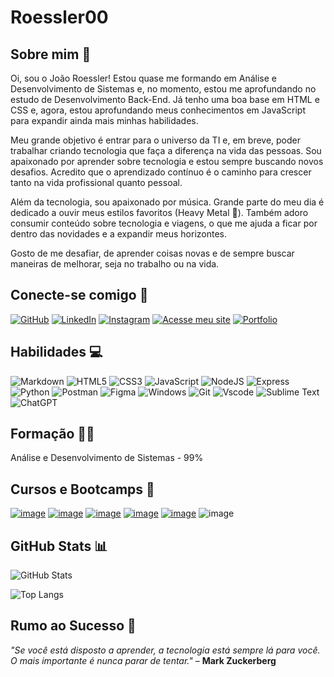 # Roessler00 

## Sobre mim 📖

Oi, sou o João Roessler! Estou quase me formando em Análise e Desenvolvimento de Sistemas e, no momento, estou me aprofundando no estudo de Desenvolvimento Back-End. Já tenho uma boa base em HTML e CSS e, agora, estou aprofundando meus conhecimentos em JavaScript para expandir ainda mais minhas habilidades.

Meu grande objetivo é entrar para o universo da TI e, em breve, poder trabalhar criando tecnologia que faça a diferença na vida das pessoas. Sou apaixonado por aprender sobre tecnologia e estou sempre buscando novos desafios. Acredito que o aprendizado contínuo é o caminho para crescer tanto na vida profissional quanto pessoal.

Além da tecnologia, sou apaixonado por música. Grande parte do meu dia é dedicado a ouvir meus estilos favoritos (Heavy Metal 🤘). Também adoro consumir conteúdo sobre tecnologia e viagens, o que me ajuda a ficar por dentro das novidades e a expandir meus horizontes.

Gosto de me desafiar, de aprender coisas novas e de sempre buscar maneiras de melhorar, seja no trabalho ou na vida.

## Conecte-se comigo 🔗

[![GitHub](https://img.shields.io/badge/GitHub-100000?style=for-the-badge&logo=github&logoColor=white)](https://github.com/Roessler00)
[![LinkedIn](https://img.shields.io/badge/LinkedIn-0077B5?style=for-the-badge&logo=linkedin&logoColor=white)](https://www.linkedin.com/in/joaoroessler/)
[![Instagram](https://img.shields.io/badge/-Instagram-%23E4405F?style=for-the-badge&logo=instagram&logoColor=white)](https://www.instagram.com/j.roessler00/)
[![Acesse meu site](https://img.shields.io/badge/Acesse_meu_site-1C3A61?style=for-the-badge&logo=link&logoColor=white)](https://roesslerdev.com/)
[![Portfolio](https://img.shields.io/badge/Portfolio-FF5722?style=for-the-badge&logo=todoist&logoColor=white)](https://roessler00.github.io/portfolio-page-dio/)

## Habilidades 💻

![Markdown](https://img.shields.io/badge/Markdown-000?style=for-the-badge&logo=markdown)
![HTML5](https://img.shields.io/badge/HTML5-E34F26?style=for-the-badge&logo=html5&logoColor=white)
![CSS3](https://img.shields.io/badge/CSS3-1572B6?style=for-the-badge&logo=css3&logoColor=white)
![JavaScript](https://img.shields.io/badge/JavaScript-F7DF1E?style=for-the-badge&logo=javascript&logoColor=black)
![NodeJS](https://img.shields.io/badge/node.js-6DA55F?style=for-the-badge&logo=node.js&logoColor=white)
![Express](https://img.shields.io/badge/express.js-%23404d59.svg?style=for-the-badge&logo=express&logoColor=%2361DAFB)
![Python](https://img.shields.io/badge/python-3670A0?style=for-the-badge&logo=python&logoColor=ffdd54)
![Postman](https://img.shields.io/badge/Postman-FF6C37.svg?style=for-the-badge&logo=Postman&logoColor=white)
![Figma](https://img.shields.io/badge/Figma-696969?style=for-the-badge&logo=figma&logoColor=figma)
![Windows](https://img.shields.io/badge/Windows-000?style=for-the-badge&logo=windows&logoColor=2CA5E0)
![Git](https://img.shields.io/badge/GIT-E44C30?style=for-the-badge&logo=git&logoColor=white)
![Vscode](https://img.shields.io/badge/Vscode-007ACC?style=for-the-badge&logo=visual-studio-code&logoColor=white)
![Sublime Text](https://img.shields.io/badge/sublime_text-%23575757.svg?style=for-the-badge&logo=sublime-text&logoColor=important)
![ChatGPT](https://img.shields.io/badge/chatGPT-74aa9c?style=for-the-badge&logo=openai&logoColor=white)

## Formação 👨‍🎓

Análise e Desenvolvimento de Sistemas - 99%

## Cursos e Bootcamps 👾

[![image](https://github.com/user-attachments/assets/241199a9-3341-4ecd-b007-e9a878296461)](https://web.dio.me/track/formacao-logica-de-programacao)
[![image](https://github.com/user-attachments/assets/8a2ebbab-c126-4d04-88f4-8c8a0e88527e)](https://web.dio.me/track/gft-start-logica-de-programacao)
[![image](https://github.com/user-attachments/assets/9a3aba46-44ff-4622-8e7f-314f2dd42c87)](https://web.dio.me/track/formacao-fundamentos-de-inteligencia-artificial)
[![image](https://github.com/user-attachments/assets/10aed235-b3b1-4f6c-b1d2-985101e33311)](https://web.dio.me/track/formacao-javascript-developer)
[![image](https://github.com/user-attachments/assets/4088da8e-5696-4825-9ef2-1f15e6179200)](https://web.dio.me/course/introducao-ao-nodejs-com-expresses/learning/3f18da80-2051-44dd-b065-562751093ac3?autoplay=1)
![image](https://github.com/user-attachments/assets/23007e6f-2cdd-4254-abcc-be3806fa6780)





## GitHub Stats 📊 

![GitHub Stats](https://github-readme-stats.vercel.app/api?username=Roessler00&theme=transparent&bg_color=000&border_color=30A3DC&show_icons=true&icon_color=30A3DC&title_color=E94D5F&text_color=FFF&cache_seconds=1800&token=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)

![Top Langs](https://github-readme-stats-git-masterrstaa-rickstaa.vercel.app/api/top-langs/?username=Roessler00&layout=compact&bg_color=000&border_color=30A3DC&title_color=E94D5F&text_color=FFF&cache_seconds=1800&token=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)

## Rumo ao Sucesso 🚀

_"Se você está disposto a aprender, a tecnologia está sempre lá para você. O mais importante é nunca parar de tentar."_ – **Mark Zuckerberg**
